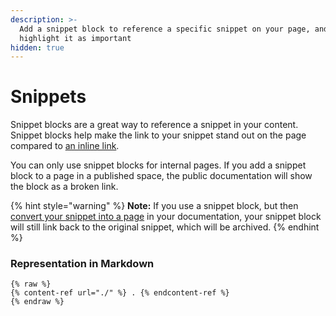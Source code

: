 ```yaml
---
description: >-
  Add a snippet block to reference a specific snippet on your page, and
  highlight it as important
hidden: true
---
```


# Snippets

Snippet blocks are a great way to reference a snippet in your content. Snippet blocks help make the link to your snippet stand out on the page compared to [an inline link](../editing-content/inline.md#relative-links).

You can only use snippet blocks for internal pages. If you add a snippet block to a page in a published space, the public documentation will show the block as a broken link.

{% hint style="warning" %}
**Note:** If you use a snippet block, but then [convert your snippet into a page](../snippets/snippets-beta.md#convert-a-snippet-to-a-page) in your documentation, your snippet block will still link back to the original snippet, which will be archived.
{% endhint %}

### Representation in Markdown

```
{% raw %}
{% content-ref url="./" %} . {% endcontent-ref %}
{% endraw %}
```
